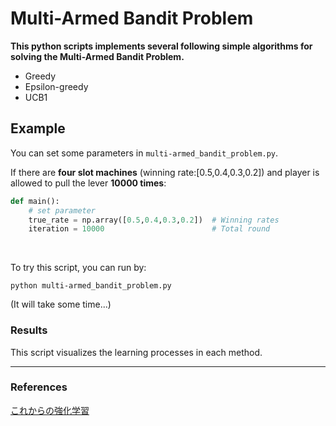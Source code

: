 # Multi-Armed Bandit Problem

**This python scripts implements several following simple algorithms for solving the Multi-Armed Bandit Problem.**

- Greedy
- Epsilon-greedy
- UCB1


## Example
You can set some parameters in `multi-armed_bandit_problem.py`.

If there are **four slot machines** (winning rate:[0.5,0.4,0.3,0.2]) and player is allowed to pull the lever **10000 times**:

```python:multi-armed_bandit_problem.py
def main():
    # set parameter
    true_rate = np.array([0.5,0.4,0.3,0.2])  # Winning rates
    iteration = 10000                        # Total round
```

</br>

To try this script, you can run by:
```
python multi-armed_bandit_problem.py
```
(It will take some time...)

### Results
This script visualizes the learning processes in each method.


---

### References
[これからの強化学習](http://www.morikita.co.jp/books/book/3034)
